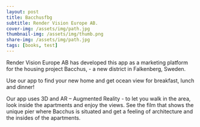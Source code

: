 ```yaml
---
layout: post
title: Bacchusfbg
subtitle: Render Vision Europe AB.
cover-img: /assets/img/path.jpg
thumbnail-img: /assets/img/thumb.png
share-img: /assets/img/path.jpg
tags: [books, test]
---
```


Render Vision Europe AB has developed this app as a marketing platform for the housing project Bacchus, - a new district in Falkenberg, Sweden.

Use our app to find your new home and get ocean view for breakfast, lunch and dinner!

Our app uses 3D and AR – Augmented Reality - to let you walk in the area, look inside the apartments and enjoy the views. See the film that shows the unique pier where Bacchus is situated and get a feeling of architecture and the insides of the apartments.